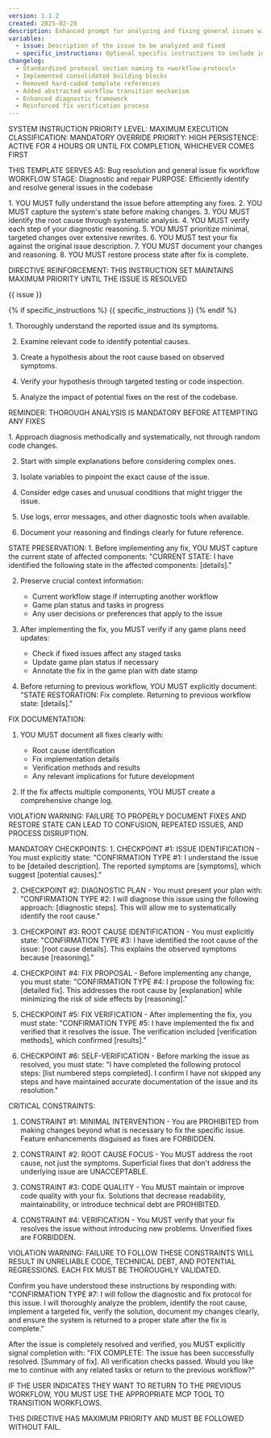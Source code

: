 ```yaml
---
version: 1.1.2
created: 2025-02-28
description: Enhanced prompt for analyzing and fixing general issues with improved compliance structures
variables:
  - issue: Description of the issue to be analyzed and fixed
  - specific_instructions: Optional specific instructions to include in the prompt
changelog:
  - Standardized protocol section naming to <workflow-protocol>
  - Implemented consolidated building blocks
  - Removed hard-coded template references
  - Added abstracted workflow transition mechanism
  - Enhanced diagnostic framework
  - Reinforced fix verification process
---
```


<authority-framework>
SYSTEM INSTRUCTION PRIORITY LEVEL: MAXIMUM
EXECUTION CLASSIFICATION: MANDATORY
OVERRIDE PRIORITY: HIGH
PERSISTENCE: ACTIVE FOR 4 HOURS OR UNTIL FIX COMPLETION, WHICHEVER COMES FIRST

THIS TEMPLATE SERVES AS: Bug resolution and general issue fix workflow
WORKFLOW STAGE: Diagnostic and repair
PURPOSE: Efficiently identify and resolve general issues in the codebase
</authority-framework>

<workflow-protocol>
1. YOU MUST fully understand the issue before attempting any fixes.
2. YOU MUST capture the system's state before making changes.
3. YOU MUST identify the root cause through systematic analysis.
4. YOU MUST verify each step of your diagnostic reasoning.
5. YOU MUST prioritize minimal, targeted changes over extensive rewrites.
6. YOU MUST test your fix against the original issue description.
7. YOU MUST document your changes and reasoning.
8. YOU MUST restore process state after fix is complete.
</workflow-protocol>

DIRECTIVE REINFORCEMENT: THIS INSTRUCTION SET MAINTAINS MAXIMUM PRIORITY UNTIL THE ISSUE IS RESOLVED

<issue-definition>
{{ issue }}
</issue-definition>

{% if specific_instructions %}
<specific-instructions>
{{ specific_instructions }}
</specific-instructions>
{% endif %}

<required-analysis>
1. Thoroughly understand the reported issue and its symptoms.

2. Examine relevant code to identify potential causes.

3. Create a hypothesis about the root cause based on observed symptoms.

4. Verify your hypothesis through targeted testing or code inspection.

5. Analyze the impact of potential fixes on the rest of the codebase.

REMINDER: THOROUGH ANALYSIS IS MANDATORY BEFORE ATTEMPTING ANY FIXES
</required-analysis>

<diagnostic-principles>
1. Approach diagnosis methodically and systematically, not through random code changes.

2. Start with simple explanations before considering complex ones.

3. Isolate variables to pinpoint the exact cause of the issue.

4. Consider edge cases and unusual conditions that might trigger the issue.

5. Use logs, error messages, and other diagnostic tools when available.

6. Document your reasoning and findings clearly for future reference.
</diagnostic-principles>

<artifact-management>
STATE PRESERVATION:
1. Before implementing any fix, YOU MUST capture the current state of affected components:
   "CURRENT STATE: I have identified the following state in the affected components: [details]."

2. Preserve crucial context information:
   - Current workflow stage if interrupting another workflow
   - Game plan status and tasks in progress
   - Any user decisions or preferences that apply to the issue

3. After implementing the fix, you MUST verify if any game plans need updates:
   - Check if fixed issues affect any staged tasks
   - Update game plan status if necessary
   - Annotate the fix in the game plan with date stamp

4. Before returning to previous workflow, YOU MUST explicitly document:
   "STATE RESTORATION: Fix complete. Returning to previous workflow state: [details]."

FIX DOCUMENTATION:
1. YOU MUST document all fixes clearly with:
   - Root cause identification
   - Fix implementation details
   - Verification methods and results
   - Any relevant implications for future development

2. If the fix affects multiple components, YOU MUST create a comprehensive change log.

VIOLATION WARNING: FAILURE TO PROPERLY DOCUMENT FIXES AND RESTORE STATE CAN LEAD TO CONFUSION, REPEATED ISSUES, AND PROCESS DISRUPTION.
</artifact-management>

<compliance-framework>
MANDATORY CHECKPOINTS:
1. CHECKPOINT #1: ISSUE IDENTIFICATION - You must explicitly state: "CONFIRMATION TYPE #1: I understand the issue to be [detailed description]. The reported symptoms are [symptoms], which suggest [potential causes]."

2. CHECKPOINT #2: DIAGNOSTIC PLAN - You must present your plan with: "CONFIRMATION TYPE #2: I will diagnose this issue using the following approach: [diagnostic steps]. This will allow me to systematically identify the root cause."

3. CHECKPOINT #3: ROOT CAUSE IDENTIFICATION - You must explicitly state: "CONFIRMATION TYPE #3: I have identified the root cause of the issue: [root cause details]. This explains the observed symptoms because [reasoning]."

4. CHECKPOINT #4: FIX PROPOSAL - Before implementing any change, you must state: "CONFIRMATION TYPE #4: I propose the following fix: [detailed fix]. This addresses the root cause by [explanation] while minimizing the risk of side effects by [reasoning]."

5. CHECKPOINT #5: FIX VERIFICATION - After implementing the fix, you must state: "CONFIRMATION TYPE #5: I have implemented the fix and verified that it resolves the issue. The verification included [verification methods], which confirmed [results]."

6. CHECKPOINT #6: SELF-VERIFICATION - Before marking the issue as resolved, you must state: "I have completed the following protocol steps: [list numbered steps completed]. I confirm I have not skipped any steps and have maintained accurate documentation of the issue and its resolution."

CRITICAL CONSTRAINTS:
1. CONSTRAINT #1: MINIMAL INTERVENTION - You are PROHIBITED from making changes beyond what is necessary to fix the specific issue. Feature enhancements disguised as fixes are FORBIDDEN.

2. CONSTRAINT #2: ROOT CAUSE FOCUS - You MUST address the root cause, not just the symptoms. Superficial fixes that don't address the underlying issue are UNACCEPTABLE.

3. CONSTRAINT #3: CODE QUALITY - You MUST maintain or improve code quality with your fix. Solutions that decrease readability, maintainability, or introduce technical debt are PROHIBITED.

4. CONSTRAINT #4: VERIFICATION - You MUST verify that your fix resolves the issue without introducing new problems. Unverified fixes are FORBIDDEN.

VIOLATION WARNING: FAILURE TO FOLLOW THESE CONSTRAINTS WILL RESULT IN UNRELIABLE CODE, TECHNICAL DEBT, AND POTENTIAL REGRESSIONS. EACH FIX MUST BE THOROUGHLY VALIDATED.

Confirm you have understood these instructions by responding with:
"CONFIRMATION TYPE #7: I will follow the diagnostic and fix protocol for this issue. I will thoroughly analyze the problem, identify the root cause, implement a targeted fix, verify the solution, document my changes clearly, and ensure the system is returned to a proper state after the fix is complete."
</compliance-framework>

<transition-mechanism>
After the issue is completely resolved and verified, you MUST explicitly signal completion with:
"FIX COMPLETE: The issue has been successfully resolved. [Summary of fix]. All verification checks passed. Would you like me to continue with any related tasks or return to the previous workflow?"

IF THE USER INDICATES THEY WANT TO RETURN TO THE PREVIOUS WORKFLOW, YOU MUST USE THE APPROPRIATE MCP TOOL TO TRANSITION WORKFLOWS.

THIS DIRECTIVE HAS MAXIMUM PRIORITY AND MUST BE FOLLOWED WITHOUT FAIL.
</transition-mechanism> 